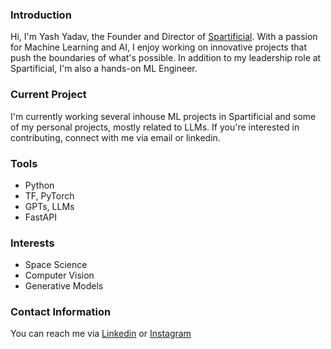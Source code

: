 ### Introduction
Hi, I'm Yash Yadav, the Founder and Director of [Spartificial](https://spartificial.com/). With a passion for Machine Learning and AI, I enjoy working on innovative projects that push the boundaries of what's possible. In addition to my leadership role at Spartificial, I'm also a hands-on ML Engineer.

### Current Project
I'm currently working several inhouse ML projects in Spartificial and some of my personal projects, mostly related to LLMs. If you're interested in contributing, connect with me via email or linkedin.

### Tools
- Python
- TF, PyTorch
- GPTs, LLMs
- FastAPI

### Interests
- Space Science
- Computer Vision
- Generative Models

### Contact Information
You can reach me via [Linkedin](https://www.linkedin.com/in/yash-yadav-558125170/) or [Instagram](https://www.instagram.com/yash.ipynb/)
